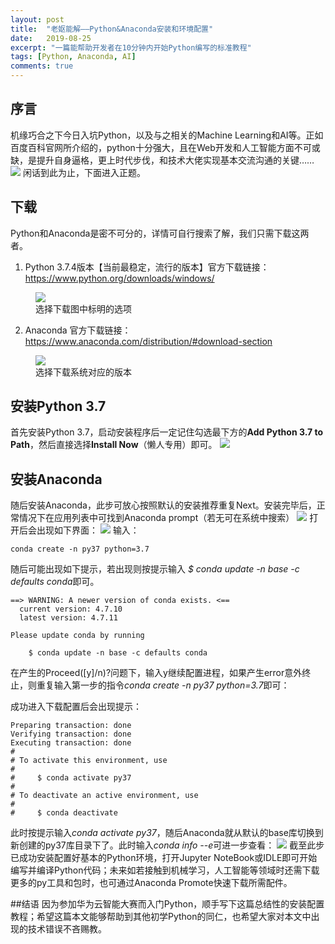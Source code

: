 ```yaml
---
layout: post
title:  "老妪能解——Python&Anaconda安装和环境配置"
date:   2019-08-25
excerpt: "一篇能帮助开发者在10分钟内开始Python编写的标准教程"
tags: [Python, Anaconda, AI]
comments: true
---
```

## 序言
机缘巧合之下今日入坑Python，以及与之相关的Machine Learning和AI等。正如百度百科官网所介绍的，python十分强大，且在Web开发和人工智能方面不可或缺，是提升自身逼格，更上时代步伐，和技术大佬实现基本交流沟通的关键……
<img src="http://brantshi.github.io/assets/img/post_img/006.png">
闲话到此为止，下面进入正题。

## 下载
Python和Anaconda是密不可分的，详情可自行搜索了解，我们只需下载这两者。

1. Python 3.7.4版本【当前最稳定，流行的版本】官方下载链接：
<a href ="https://www.python.org/downloads/windows/
">https://www.python.org/downloads/windows/
</a>
<figure>
	<img src="http://brantshi.github.io/assets/img/post_img/007.png">
	<figcaption>选择下载图中标明的选项</figcaption>
</figure>

2. Anaconda 官方下载链接：
<a href ="https://www.anaconda.com/distribution/#download-section
">https://www.anaconda.com/distribution/#download-section
</a>
<figure>
	<img src="http://brantshi.github.io/assets/img/post_img/008.png">
	<figcaption>选择下载系统对应的版本</figcaption>
</figure>

## 安装Python 3.7
首先安装Python 3.7，启动安装程序后一定记住勾选最下方的**Add Python 3.7 to Path**，然后直接选择**Install Now**（懒人专用）即可。
<img src="http://brantshi.github.io/assets/img/post_img/009.png">

## 安装Anaconda
随后安装Anaconda，此步可放心按照默认的安装推荐重复Next。安装完毕后，正常情况下在应用列表中可找到Anaconda prompt（若无可在系统中搜索）
<img src="http://brantshi.github.io/assets/img/post_img/010.png">
打开后会出现如下界面：
<img src="http://brantshi.github.io/assets/img/post_img/011.png">
输入：
```
conda create -n py37 python=3.7
```
随后可能出现如下提示，若出现则按提示输入
*$ conda update -n base -c defaults conda*即可。
```
==> WARNING: A newer version of conda exists. <==
  current version: 4.7.10
  latest version: 4.7.11

Please update conda by running

    $ conda update -n base -c defaults conda
```
在产生的Proceed([y]/n)?问题下，输入y继续配置进程，如果产生error意外终止，则重复输入第一步的指令*conda create -n py37 python=3.7*即可：

成功进入下载配置后会出现提示：
```
Preparing transaction: done
Verifying transaction: done
Executing transaction: done
#
# To activate this environment, use
#
#     $ conda activate py37
#
# To deactivate an active environment, use
#
#     $ conda deactivate
```
此时按提示输入*conda activate py37*，随后Anaconda就从默认的base库切换到新创建的py37库目录下了。此时输入*conda info --e*可进一步查看：
<img src="http://brantshi.github.io/assets/img/post_img/012.png">
截至此步已成功安装配置好基本的Python环境，打开Jupyter NoteBook或IDLE即可开始编写并编译Python代码；未来如若接触到机械学习，人工智能等领域时还需下载更多的py工具和包时，也可通过Anaconda Promote快速下载所需配件。

##结语
因为参加华为云智能大赛而入门Python，顺手写下这篇总结性的安装配置教程；希望这篇本文能够帮助到其他初学Python的同仁，也希望大家对本文中出现的技术错误不吝赐教。

